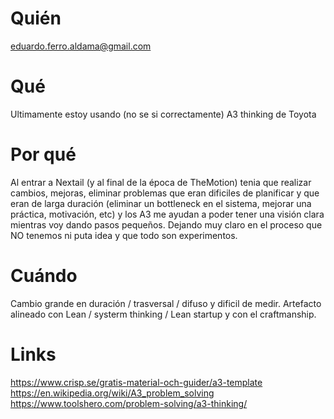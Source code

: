 # Quién
eduardo.ferro.aldama@gmail.com
# Qué
Ultimamente estoy  usando (no se si correctamente) A3 thinking de Toyota
# Por qué
Al entrar a Nextail (y al final de la época de TheMotion) tenia que realizar cambios, mejoras, eliminar problemas que eran dificiles de planificar y que eran de larga duración (eliminar un bottleneck en el sistema, mejorar una práctica, motivación, etc) y los A3 me ayudan a poder tener una visión clara mientras voy dando pasos pequeños. Dejando muy claro en el proceso que NO tenemos ni puta idea y que todo son experimentos.
# Cuándo
Cambio grande en duración / trasversal / difuso y dificil de medir. Artefacto alineado con Lean / systerm thinking / Lean startup y con el craftmanship.
# Links
https://www.crisp.se/gratis-material-och-guider/a3-template https://en.wikipedia.org/wiki/A3_problem_solving https://www.toolshero.com/problem-solving/a3-thinking/
